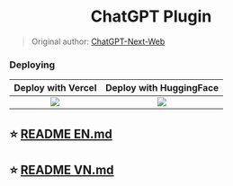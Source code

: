 <h1 align="center">ChatGPT Plugin</h1>

> Original author: [ChatGPT-Next-Web](https://github.com/ChatGPTNextWeb/ChatGPT-Next-Web)

### Deploying

<div align="center">

|           Deploy with Vercel            |             Deploy with HuggingFace        |           
| :-------------------------------------: | :---------------------------------------: |
| [![][deploy-button-image]][deploy-link] | [![][deploy-button-image2]][deploy-link2] |

</div>

## ⭐ [README EN.md](https://github.com/chokiproai/ChatGPT-Plugins/blob/master/README%20EN.md)
## ⭐ [README VN.md](https://github.com/chokiproai/ChatGPT-Plugins/blob/master/README_VN.md)

[deploy-button-image]: https://vercel.com/button
[deploy-link]: https://vercel.com/new/chokiproais-projects/clone?repository-url=https%3A%2F%2Fgithub.com%2Fchokiproai%2FChatGPT-Pluginsv2&env=OPENAI_API_KEY%2CACCESS_CODE&envDescription=Find%20your%20OpenAI%20API%20Key%20by%20click%20the%20right%20Learn%20More%20button.%20%7C%20Access%20Code%20can%20protect%20your%20website&envLink=https://github.com/chokiproai/ChatGPT-Plugins/blob/main/env.md&project-name=lobe-chat&repository-name=lobe-chat
[deploy-button-image2]: https://cdn-uploads.huggingface.co/production/uploads/65c33f0aa592fce762eed505/qpm9eCvzXeXp-3tKJVSqs.png
[deploy-link2]: https://huggingface.co/spaces/ngoctuanai/ChatGPT-Plugins?duplicate=true